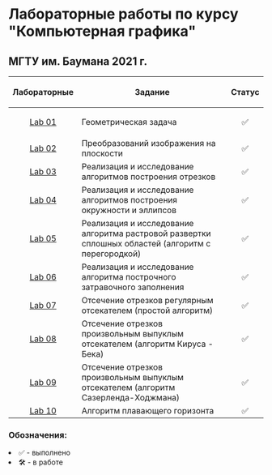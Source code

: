 # Лабораторные работы по курсу "Компьютерная графика"
## МГТУ им. Баумана 2021 г.

| Лабораторные  |     <p align="center">Задание    |      Статус    |
| :-------------: |-------------|:-------------:|
| [Lab 01](https://github.com/DeadlyHunter38/bmstu_sem_4_computer_graphics/tree/master/lab_01)| <p align="left"> Геометрическая задача<p>| ✅
| [Lab 02](https://github.com/DeadlyHunter38/bmstu_sem_4_computer_graphics/tree/master/lab_02)| Преобразований изображения на плоскости | ✅|
| [Lab 03](https://github.com/DeadlyHunter38/bmstu_sem_4_computer_graphics/tree/master/lab_03)| Реализация и исследование алгоритмов построения отрезков | ✅|
| [Lab 04](https://github.com/DeadlyHunter38/bmstu_sem_4_computer_graphics/tree/master/lab_04)| Реализация и исследование алгоритмов построения окружности и эллипсов | ✅|
| [Lab 05](https://github.com/DeadlyHunter38/bmstu_sem_4_computer_graphics/tree/master/lab_05)| Реализация и исследование алгоритма растровой развертки сплошных областей (алгоритм с перегородкой) | ✅|
| [Lab 06](https://github.com/DeadlyHunter38/bmstu_sem_4_computer_graphics/tree/master/lab_06)|Реализация и исследование алгоритма построчного затравочного заполнения| ✅|
| [Lab 07](https://github.com/DeadlyHunter38/bmstu_sem_4_computer_graphics/tree/master/lab_07)| Отсечение отрезков регулярным отсекателем (простой алгоритм)| ✅|
| [Lab 08](https://github.com/DeadlyHunter38/bmstu_sem_4_computer_graphics/tree/master/lab_08)|Отсечение отрезков произвольным выпуклым отсекателем (алгоритм Кируса - Бека)| ✅|
| [Lab 09](https://github.com/DeadlyHunter38/bmstu_sem_4_computer_graphics/tree/master/lab_09)|Отсечение отрезков произвольным выпуклым отсекателем (алгоритм Сазерленда-Ходжмана)| ✅|
| [Lab 10](https://github.com/DeadlyHunter38/bmstu_sem_4_computer_graphics/tree/master/lab_10)|Алгоритм плавающего горизонта| ✅|




### Обозначения:


<li>✅ - выполнено

<li>🛠 - в работе